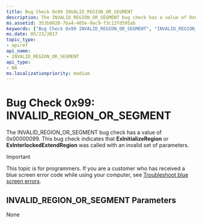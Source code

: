 ```yaml
---
title: Bug Check 0x99 INVALID_REGION_OR_SEGMENT
description: The INVALID_REGION_OR_SEGMENT bug check has a value of 0x00000099. This bug check indicates that ExInitializeRegion or ExInterlockedExtendRegion was called with an invalid set of parameters.
ms.assetid: 353b9028-7ba4-405e-9ac9-f3c12fd595ab
keywords: ["Bug Check 0x99 INVALID_REGION_OR_SEGMENT", "INVALID_REGION_OR_SEGMENT"]
ms.date: 05/23/2017
topic_type:
- apiref
api_name:
- INVALID_REGION_OR_SEGMENT
api_type:
- NA
ms.localizationpriority: medium
---
```


# Bug Check 0x99: INVALID\_REGION\_OR\_SEGMENT


The INVALID\_REGION\_OR\_SEGMENT bug check has a value of 0x00000099. This bug check indicates that **ExInitializeRegion** or **ExInterlockedExtendRegion** was called with an invalid set of parameters.

> [!IMPORTANT]
> This topic is for programmers. If you are a customer who has received a blue screen error code while using your computer, see [Troubleshoot blue screen errors](https://www.windows.com/stopcode).


## INVALID\_REGION\_OR\_SEGMENT Parameters


None

 

 




